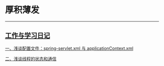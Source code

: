 # 厚积薄发 
------------------------------------------------------------------------------------------------------------------------
[工作与学习日记](https://github.com/KingShawn/Blog/issues/ "工作与学习日记")
------------------------------------------------------------------------------------------------------------------------
[一、浅谈配置文件：spring-servlet.xml 与 applicationContext.xml](https://github.com/KingShawn/Blog/issues/1 "浅谈配置文件：spring-servlet.xml 与 applicationContext.xml")

[二、浅谈线程的状态和通信](https://github.com/KingShawn/Blog/issues/2 "浅谈线程的状态和通信")

